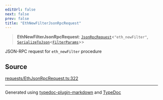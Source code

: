 ```yaml
---
editUrl: false
next: false
prev: false
title: "EthNewFilterJsonRpcRequest"
---
```


> **EthNewFilterJsonRpcRequest**: [`JsonRpcRequest`](/reference/tevm/jsonrpc/type-aliases/jsonrpcrequest/)\<`"eth_newFilter"`, [`SerializeToJson`](/reference/tevm/procedures-types/type-aliases/serializetojson/)\<[`FilterParams`](/reference/tevm/actions-types/type-aliases/filterparams/)\>\>

JSON-RPC request for `eth_newFilter` procedure

## Source

[requests/EthJsonRpcRequest.ts:322](https://github.com/evmts/tevm-monorepo/blob/main/packages/procedures-types/src/requests/EthJsonRpcRequest.ts#L322)

***
Generated using [typedoc-plugin-markdown](https://www.npmjs.com/package/typedoc-plugin-markdown) and [TypeDoc](https://typedoc.org/)
